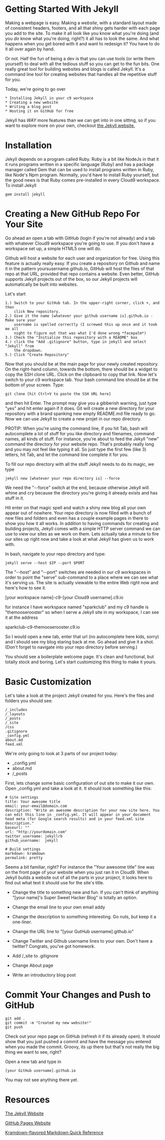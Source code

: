 Getting Started With Jekyll
===========================

Making a webpage is easy. Making a _website_, with a standard layout made of consistent 
headers, footers, and all that shiny gets harder with each page you add to the site. To
make it all look like you know what you're doing (and you _do_ know what you're doing, 
right?) it all has to look the same. And what happens when you get bored with it and 
want to redesign it? You have to do it all over again by hand.

Or not. Half the fun of being a dev is that you can use tools (or write them yourself)
to deal with all the tedious stuff so you can get to the fun bits. One really great 
tool for building websites and blogs is called Jekyll. It's a command line tool for
creating websites that handles all the repetitive stuff for you.

Today, we're going to go over

    * Installing Jekyll in your c9 workspace
    * Creating a new website
    * Writing a blog post
    * Hosting it on GitHub for free

Jekyll has _WAY_ more features than we can get into in one sitting, so if you want to explore more on your own, checkout <a href="www.jekyllrb.com">the Jekyll website.</a>
    
Installation
============

Jekyll depends on a program called Ruby. Ruby is a bit like NodeJs in that it
it runs programs written in a specific language (Ruby) and has a package manager
called Gem that can be used to install programs written in Ruby, like Node's Npm
program. Normally, you'd have to install Ruby yourself, but the good news is that
Ruby comes pre-installed in every Cloud9 workspace. To install Jekyll

```
gem install jekyll
```

Creating a New GitHub Repo For Your Site
========================================

Go ahead an open a tab with GitHub (login if you're not already) and a tab with 
whatever Cloud9 workspace you're going to use. If you don't have a workspace set 
up, a simple HTML5 one will do.

Github will host a website for each user and organization for free. Using this 
feature is actually really easy. If you create a repository on Github and name it
in the pattern yoursusername.github.io, GitHub will host the files of that repo 
at that URL, provided that repo contains a website. Even better, GitHub supports 
Jekyll projects out of the box, so our Jekyll projects will automatically be built 
into websites.

Let's start

    1.) Switch to your GitHub tab. In the upper-right corner, click +, and then 
        click New repository.
    2.) Give it the name [whatever your github username is].github.io - Make sure your
        username is spelled correctly (I screwed this up once and it took me all 
        night to figure out that was what I'd done wrong *facepalm*)
    3.) Check the "Initialize this repository with a README" box
    4.) click the "Add .gitignore" button, type in jekyll and select "Jekyll" from
        the dropdown.
    5.) Click "Create Repository"
    
Now that you should be at the main page for your newly created repository. On the
right-hand column, towards the bottom, there should be a widget to copy the SSH 
clone URL. Click on the clipboard to copy that link. Now let's switch to your c9
workspace tab. Your bash command line should be at the bottom of your screen.
Type:

```
git clone [hit Ctrl+V to paste the SSH URL here]
```

and then hit Enter. The prompt may give you a gibberish warning, just type "yes"
and hit enter again if it does. Git will create a new directory for your repository
with a brand spanking new empty README.md file ready to go. Now we can use Jekyll
to create a new projet in our repo directory. 

PROTIP: When you're using the command line, if you hit Tab, bash will autocomplete
a lot of stuff for you like directory and filenames, command names, all kinds of 
stuff. For instance, you're about to feed the Jekyll "new" command the directory for 
your website repo. That's probably really long and you may not feel like typing it
all. So just type the first few (like 3) letters, hit Tab, and let the command line
complete it for you. 

To fill our repo directory with all the stuff Jekyll needs to do its magic, we type

```
jekyll new [whatever your repo directory is] --force
```

We need the "--force" switch at the end, because otherwise Jekyll will whine and cry
because the directory you're giving it already exists and has stuff in it.

Hit enter on that magic spell and watch a shiny new blog all your own appear out 
of nowhere. Your repo directory is now filled with a bunch of new files and folders
and even has a couple example pages in there to show you how it all works. In 
addition to having commands for creating and building projects, Jekyll comes with 
a simple HTTP server command we can use to view our sites as we work on them. Lets 
actually take a minute to fire our sites up right now and take a look at what 
Jekyll has given us to work with.

In bash, navigate to your repo directory and type:

```
jekyll serve --host $IP --port $PORT
```

The "--host" and "--port" switches are needed in our c9 workspaces in order to point
the "serve" sub-command to a place where we can see what it's serving us. The site is 
actually viewable to the entire Web right now and here's how to see it.

[your workspace name]-c9-[your Cloud9 username].c9.io

for instance I have workspace named "sparkclub" and my c9 handle is "themooserooster"
so when I serve a Jekyll site in my workspace, I can see it at the address

sparkclub-c9-themooserooster.c9.io

So I would open a new tab, enter that url (no autocomplete here kids, sorry) and I
should see my blog staring back at me. Go ahead and give it a shot. (Don't forget
to navigate into your repo directory before serving.)

You should see a boilerplate welcome page. It's clean and functional, but totally stock
and boring. Let's start customizing this thing to make it yours.


Basic Customization
===================

Let's take a look at the project Jekyll created for you. Here's the files and folders you should see:

```
/_includes
/_layouts
/_posts
/_site
/css
.gitignore
_config.yml
about.md
feed.xml

```

We're only going to look at 3 parts of our project today:

* _config.yml
* about.md
* /_posts

First, lets change some basic configuration of out site to make it our own. Open _config.yml and take a look at it. It should look something like this:

```
# Site settings
title: Your awesome title
email: your-email@domain.com
description: "Write an awesome description for your new site here. You can edit this line in _config.yml. It will appear in your document head meta (for Google search results) and in your feed.xml site description."
baseurl: ""
url: "http://yourdomain.com"
twitter_username: jekyllrb
github_username:  jekyll

# Build settings
markdown: kramdown
permalink: pretty
```

Seems a bit familiar, right?  For instance the "Your awesome title" line was on the front page of your website when you just ran it in Cloud9. When Jekyll builds a website out of all the parts in your project, it looks here to find out what text it should use for the site's title.

* Change the title to somethng new and fun. If you can't think of anything "[your name]'s Super Sweet Hacker Blog" is totally an option.
* Change the email line to your own email addy
* Change the description to something interesting. Go nuts, but keep it a one-liner.
* Change the URL line to "[your GutHub username].github.io"
* Change Twitter and Github username lines to your own. Don't have a twitter? Congrats, you've got homework.

* Add /_site to .gitignore

* Change About page

* Write an introductory blog post 

Commit Your Changes and Push to GitHub
======================================

```
git add .
git commit -m "Created my new website!"
git push
```

Check out your repo page on GitHub (refresh it if its already open). It should show that you just pushed a commit and have the message you entered when you made the commit. Groovy, its up there but that's not really the big thing we want to see, right?

Open a new tab and type in

```
[your GitHub username].github.io
``` 

You may not see anything there yet.

Resources
=========

<a href="www.jekyllrb.com">The Jekyll Website</a>

<a href="https://pages.github.com/">GitHub Pages Website</a>

<a href="http://kramdown.gettalong.org/quickref.html">Kramdown-flavored Markdown Quick Reference</a>
